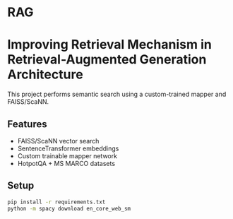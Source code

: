 # RAG
# Improving Retrieval Mechanism in Retrieval-Augmented Generation Architecture

This project performs semantic search using a custom-trained mapper and FAISS/ScaNN.

## Features

- FAISS/ScaNN vector search
- SentenceTransformer embeddings
- Custom trainable mapper network
- HotpotQA + MS MARCO datasets

## Setup

```bash
pip install -r requirements.txt
python -m spacy download en_core_web_sm
